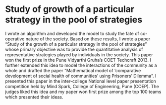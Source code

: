 # Study of growth of a particular strategy in the pool of strategies



I wrote an algorithm and developed the model to study the fate of co-operative nature of the society. Based on these results, I wrote a paper “Study of the growth of a particular strategy in the pool of strategies” whose primary objective was to provide the quantitative analysis of representative strategies played by individuals in the society. This paper won the first prize in the Pune Vidyarthi Gruha’s COET Techcraft 2013. I further extended this idea to model the interactions of the community as a whole and drafted the paper “Mathematical model of ‘comparative development of social health of communities’ using Prisoners’ Dilemma”. I presented this paper in the inter-college National level paper presentation competition held by Mind Spark, College of Engineering, Pune (COEP). The judges liked this idea and my paper won first prize among the top 100 teams which presented their ideas.
